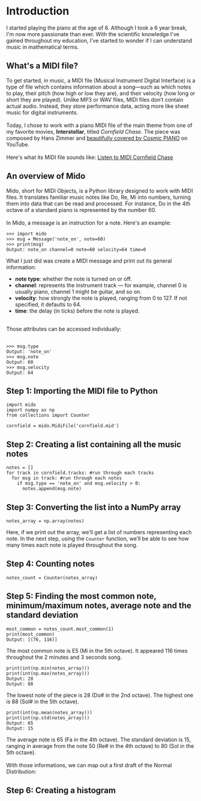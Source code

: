 # Introduction 
I started playing the piano at the age of 6. Although I took a 6 year break, I'm now more passionate than ever. With the scientific knowledge I've gained throughout my education, I’ve started to wonder if I can understand music in mathematical terms.

## What's a MIDI file?
To get started, in music, a MIDI file (Musical Instrument Digital Interface) is a type of file which contains information about a song—such as which notes to play, their pitch (how high or low they are), and their velocity (how long or short they are played). Unlike MP3 or WAV files, MIDI files don’t contain actual audio. Instead, they store performance data, acting more like sheet music for digital instruments. <br/>
<br/>
Today, I chose to work with a piano MIDI file of the main theme from one of my favorite movies, **Interstellar**, titled _Cornfield Chase_. The piece was composed by Hans Zimmer and [beautifully covered by Cosmic PIANO](https://www.youtube.com/watch?v=57SdNVHYdNk) on YouTube. <br/> 
<br/> 
Here's what its MIDI file sounds like: [Listen to MIDI Cornfield Chase](https://github.com/NPTrang16/Audios/blob/main/Cornfield%20Chase.mid)

## An overview of Mido
Mido, short for MIDI Objects, is a Python library designed to work with MIDI files. It translates familiar music notes like Do, Re, Mi into numbers, turning them into data that can be read and processed. For instance, Do in the 4th octave of a standard piano is represented by the number 60.<br/> 
<br/> 
In Mido, a message is an instruction for a note. Here's an example:

```
>>> import mido
>>> msg = Message('note_on', note=60) 
>>> print(msg)
Output: note_on channel=0 note=60 velocity=64 time=0
```
What I just did was create a MIDI message and print out its general information:<br/> 
- **note type**: whether the note is turned on or off.
- **channel**: represents the instrument track — for example, channel 0 is usually piano, channel 1 might be guitar, and so on.
- **velocity**: how strongly the note is played, ranging from 0 to 127. If not specified, it defaults to 64.
- **time**: the delay (in ticks) before the note is played.<br/> 
<br/> 
Those attributes can be accessed individually:<br/> 
<br/>

````
>>> msg.type
Output: 'note_on'
>>> msg.note
Output: 60
>>> msg.velocity
Output: 64
````

## Step 1: Importing the MIDI file to Python

````
import mido
import numpy as np
from collections import Counter

cornfield = mido.MidiFile('cornfield.mid')
````
## Step 2: Creating a list containing all the music notes

````
notes = []
for track in cornfield.tracks: #run through each tracks
  for msg in track: #run through each notes
    if msg.type == 'note_on' and msg.velocity > 0:
      notes.append(msg.note)
````
## Step 3: Converting the list into a NumPy array
````
notes_array = np.array(notes)
````
Here, if we print out the array, we’ll get a list of numbers representing each note. In the next step, using the `Counter` function, we’ll be able to see how many times each note is played throughout the song.

## Step 4: Counting notes
````
notes_count = Counter(notes_array)
````
## Step 5: Finding the most common note, minimum/maximum notes, average note and the standard deviation
````
most_common = notes_count.most_common(1)
print(most_common)
Output: [(76, 116)]
````
The most common note is E5 (Mi in the 5th octave). It appeared 116 times throughout the 2 minutes and 3 seconds song.

````
print(int(np.min(notes_array)))
print(int(np.max(notes_array)))
Output: 28
Output: 88
````
The lowest note of the piece is 28 (Do# in the 2nd octave). The highest one is 88 (Sol# in the 5th octave).
````
print(int(np.mean(notes_array)))
print(int(np.std(notes_array)))
Output: 65
Output: 15
````
The average note is 65 (Fa in the 4th octave). The standard deviation is 15, ranging in average from the note 50 (Re# in the 4th octave) to 80 (Sol in the 5th octave).<br/> 
<br/> 
With those informations, we can map out a first draft of the Normal Distribution:

## Step 6: Creating a histogram
